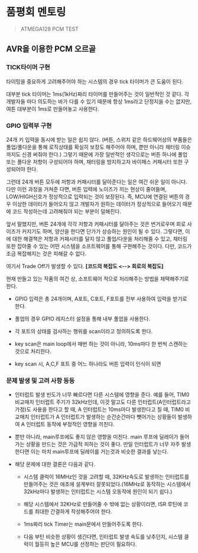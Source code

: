 # 품평회 멘토링
> ATMEGA128 PCM TEST
 


## AVR을 이용한 PCM 오르골



### TICK타이머 구현

타이밍을 중요하게 고려해주어야 하는 시스템의 경우 tick 타이머가 큰 도움이 된다. 

대부분 tick 타이머는 1ms(1kHz)짜리 타이머를 만들어주는 것이 일반적인 것 같다. 각 개발자들 마다 의도하는 바가 다를 수 있기 때문에 항상 1ms라고 단정지을 수는 없지만, 여튼 대부분이 1ms로 만들어놓고 사용한다. 








### GPIO 입력부 구현

24개 키 입력을 동시에 받는 일은 쉽지 않다. (버튼, 스위치 같은 하드웨어상의 부품들은 풀업/풀다운을 통해 로직상태를 확실히 보장도 해주어야 하며, 뿐만 아니라 채터링 이슈까지도 신경 써줘야 한다.)
그렇기 때문에 가장 일반적인 생각으로는 버튼 하나에 풀업 또는 풀다운 저항이 구성되어야 하며, 채터링을 방지하고자 바이패스 커패시터 또한 구성되어야 한다. 

그런데 24개 버튼 모두에 저항과 커패시터를 달아준다는 일은 여간 쉬운 일이 아니다. 다만 이런 과정을 거쳐준 다면, 버튼 입력에 노이즈가 끼는 현상이 줄어들며, LOW/HIGH신호가 정상적으로 입력되는 것이 보장된다. 즉, MCU에 연결된 버튼의 경우 이상한 데이터가 들어오지 않고 개발자가 원하는 데이터가 정상적으로 들어오기 때문에 코드 작성하는데 고려해줘야 되는 부분이 덜해진다.

앞서 말했지만, 버튼 24개에 각각 저항과 커패시터를 달아주는 것은 번거로우며 회로 사이즈가 커지기도 하며, 양산을 한다면 단가가 상승하는 원인이 될 수 있다. 그렇다면, 이에 대한 해결책은 저항과 커패시터를 달지 않고 풀업/다운을 처리해줄 수 있고, 채터링 또한 잡아줄 수 있는 어떤 시스템을 소프트웨어를 통해 구현해주는 것이다. 다만, 코드가 조금 복잡해지는 것은 피해갈 수 없다.

여기서 Trade Off가 발생할 수 있다. __[코드의 복잡도 <--> 회로의 복잡도]__  

현재 만들고 있는 작품의 여건 상, 소프트웨어 적으로 처리해주는 방법을 채택해주기로 한다.

- GPIO 입력은 총 24개이며, A포트, C포트, F포트를 전부 사용하여 입력을 받기로 한다. 

- 풀업의 경우 GPIO 레지스터 설정을 통해 내부 풀업을 사용한다.

- 각 포트의 상태를 검사하는 행위를 scan이라고 정의하도록 한다. 

- key scan은 main loop에서 매번 하는 것이 아니라, 10ms마다 한 번씩 스캔하는 것으로 처리한다.

- key scan 시, A,C,F 포트 중 어느 하나라도 버튼 입력이 인식이 되면 



### 문제 발생 및 고려 사항 등등

 - 인터럽트 발생 빈도가 너무 빠르다면 다른 시스템에 영향을 준다. 예를 들어, TIM0 비교매치 인터럽트 주기가 32kHz인데, 이것 말고도 다른 인터럽트(A인터럽트라고 가정)도 사용을 한다고 할 때,
 A 인터럽트는 10ms마다 발생한다고 칠 때, TIM0 비교매치 인터럽트가 A 인터럽트가 발생하는 순간순간마다 뺏어가는 상황들이 발생하여 A 인터럽트 동작에 부정적인 영향을 끼친다. 
 
 
 - 뿐만 아니라, main루프에도 좋지 않은 영향을 미친다. main 루프에 딜레이가 들어가는 상황을 만드는 것은 가급적 피하는 것이 좋다. 만일 인터럽트가 너무 자주 발생한다면 이는 마치 main루프에 딜레이를 거는것과 비슷한 결과를 낳는다. 

 - 해당 문제에 대한 결론은 다음과 같다. 
   - 시스템 클럭이 16MHz인 것을 고려할 때, 32KHz속도로 발생하는 인터럽트를 만들어주는 것은 애초에 설계부터 잘못되었다.(16MHz로 동작하는 시스템에서 32kHz마다 발생하는 인터럽트는 시스템 오동작에 원인이 되기 쉽다.)
  
   - 해당 시스템에서 32KHz로 만들어줄 수 밖에 없는 상황이라면, ISR 루틴에 코드를 최대한 간결하게 작성해주어야 한다. 
  
   - 1ms짜리 tick Timer는 main문에서 만들어주도록 한다. 
  
   - 다음 부턴 비슷한 상황이 생긴다면, 인터럽트 발생 속도를 낮추던지, 시스템 클럭이 월등히 높은 MCU를 선정하는 판단이 필요하다. 
  
  
